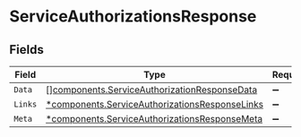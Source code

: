# ServiceAuthorizationsResponse


## Fields

| Field                                                                                                       | Type                                                                                                        | Required                                                                                                    | Description                                                                                                 |
| ----------------------------------------------------------------------------------------------------------- | ----------------------------------------------------------------------------------------------------------- | ----------------------------------------------------------------------------------------------------------- | ----------------------------------------------------------------------------------------------------------- |
| `Data`                                                                                                      | [][components.ServiceAuthorizationResponseData](../../models/shared/serviceauthorizationresponsedata.md)    | :heavy_minus_sign:                                                                                          | N/A                                                                                                         |
| `Links`                                                                                                     | [*components.ServiceAuthorizationsResponseLinks](../../models/shared/serviceauthorizationsresponselinks.md) | :heavy_minus_sign:                                                                                          | N/A                                                                                                         |
| `Meta`                                                                                                      | [*components.ServiceAuthorizationsResponseMeta](../../models/shared/serviceauthorizationsresponsemeta.md)   | :heavy_minus_sign:                                                                                          | N/A                                                                                                         |